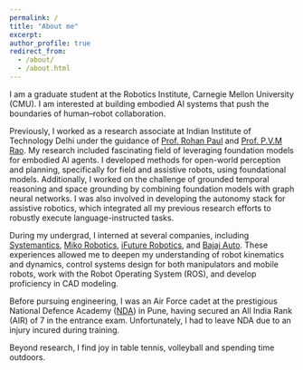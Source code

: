 ```yaml
---
permalink: /
title: "About me"
excerpt: 
author_profile: true
redirect_from: 
  - /about/
  - /about.html
---
```

I am a graduate student at the Robotics Institute, Carnegie Mellon University (CMU). I am interested at building embodied AI systems that push the boundaries of human–robot collaboration.

Previously, I worked as a research associate at Indian Institute of Technology Delhi under the guidance of [Prof. Rohan Paul](https://www.cse.iitd.ac.in/~rohanpaul/) and [Prof. P.V.M Rao](https://web.iitd.ac.in/~pvmrao/). My research included fascinating field of leveraging foundation models for embodied AI agents. I developed methods for open-world perception and planning, specifically for field and assistive robots, using foundational models. Additionally, I worked on the challenge of grounded temporal reasoning and space grounding by combining foundation models with graph neural networks. I was also involved in developing the autonomy stack for assistive robotics, which integrated all my previous research efforts to robustly execute language-instructed tasks.

During my undergrad, I interned at several companies, including [Systemantics](https://www.systemantics.com/), [Miko Robotics](https://miko.ai/), [iFuture Robotics](http://www.ifuturerobotics.com), and [Bajaj Auto](https://www.bajajauto.com/). These experiences allowed me to deepen my understanding of robot kinematics and dynamics, control systems design for both manipulators and mobile robots, work with the Robot Operating System (ROS), and develop proficiency in CAD modeling.

Before pursuing engineering, I was an Air Force cadet at the prestigious National Defence Academy ([NDA](https://nda.nic.in/)) in Pune, having secured an All India Rank (AIR) of 7 in the entrance exam. Unfortunately, I had to leave NDA due to an injury incured during training.
 
Beyond research, I find joy in table tennis, volleyball and spending time outdoors.